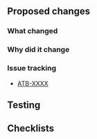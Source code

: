 ## Proposed changes
<!-- Include the Jira ticket number in square brackets as prefix, eg `ATB-XXXX: Description of Change` -->

### What changed
<!-- Describe the changes in detail - the "what"-->

### Why did it change
<!-- Describe the reason these changes were made - the "why" -->

### Issue tracking
<!-- List any related Jira tickets or GitHub issues -->
<!-- List any related ADRs or RFCs -->
<!-- List any related PRs -->
- [ATB-XXXX](https://govukverify.atlassian.net/browse/ATB-XXXX)

## Testing
<!-- Please give an overview of how the changes were tested -->
<!-- Please specify if changes were tested locally and how, include evidence where relevant -->
<!-- Please specify if changes were deployed and tested in the AWS Account and how, include evidence where relevant -->

## Checklists
